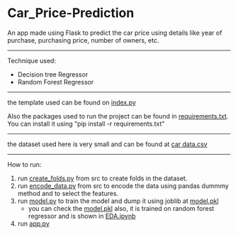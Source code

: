 # Car_Price-Prediction

An app made using Flask to predict the car price using details like year of purchase, purchasing price, number of owners, etc.

---
Technique used: 
  - Decision tree Regressor
  - Random Forest Regressor
  
---  
the template used can be found on [index.py](https://github.com/JVedant/Car_Price-Prediction/blob/master/templates/index.html)

Also the packages used to run the project can be found in [requirements.txt](https://github.com/JVedant/Car_Price-Prediction/blob/master/requirements.txt).
You can install it using "pip install -r requirements.txt"

---
the dataset used here is very small and can be found at [car data.csv](https://github.com/JVedant/Car_Price-Prediction/blob/master/input/car%20data.csv)

---
How to run:
1. run [create_folds.py](https://github.com/JVedant/Car_Price-Prediction/blob/master/src/create_folds.py) from src to create folds in the dataset.
2. run [encode_data.py](https://github.com/JVedant/Car_Price-Prediction/blob/master/src/encode_data.py) from src to encode the data using pandas dummmy method and to select the features.
3. run [model.py](https://github.com/JVedant/Car_Price-Prediction/blob/master/src/model.py) to train the model and dump it using joblib at [model.pkl](https://github.com/JVedant/Car_Price-Prediction/blob/master/models/DecisionTree/model.pkl)
    - you can check the [model.pkl](https://github.com/JVedant/Car_Price-Prediction/blob/master/models/model.pkl) also, it is trained on random forest regressor and is shown in [EDA.ipynb](https://github.com/JVedant/Car_Price-Prediction/blob/master/notebooks/EDA.ipynb)
4. run [app.py](https://github.com/JVedant/Car_Price-Prediction/blob/master/app.py)
